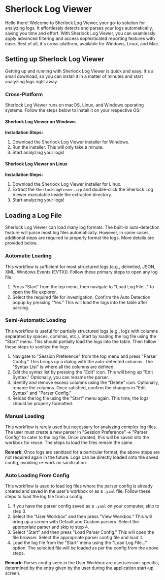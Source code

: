# Sherlock Log Viewer

Hello there! Welcome to Sherlock Log Viewer, your go-to solution for analyzing logs. It effortlessly detects and parses your logs automatically, saving you time and effort. With Sherlock Log Viewer, you can seamlessly apply advanced filtering and access sophisticated reporting features with ease. Best of all, it's cross-platform, available for Windows, Linux, and Mac.

## Setting up Sherlock Log Viewer

Getting up and running with Sherlock Log Viewer is quick and easy. It's a small download, so you can install it in a matter of minutes and start analyzing logs right away.

### Cross-Platform

Sherlock Log Viewer runs on macOS, Linux, and Windows operating systems. Follow the steps below to install it on your respective OS:

#### Sherlock Log Viewer on Windows

**Installation Steps:**
1. Download the Sherlock Log Viewer installer for Windows.
2. Run the installer. This will only take a minute.
3. Start analyzing your logs!

#### Sherlock Log Viewer on Linux

**Installation Steps:**
1. Download the Sherlock Log Viewer installer for Linux.
2. Extract the `SherlockLogViewer.zip` and double-click the Sherlock Log Viewer executable inside the extracted directory.
3. Start analyzing your logs!

## Loading a Log File

Sherlock Log Viewer can load many log formats. The built-in auto-detection feature will parse most log files automatically. However, in some cases, additional steps are required to properly format the logs. More details are provided below.

### Automatic Loading

This workflow is sufficient for most structured logs (e.g., delimited, JSON, XML, Windows Events (EVTX)). Follow these primary steps to open any log file:

1. Press "Start" from the top menu, then navigate to "Load Log File..." to open the file explorer.
2. Select the required file for investigation. Confirm the Auto Detection popup by pressing "Yes." This will load the logs into the table after parsing.

### Semi-Automatic Loading

This workflow is useful for partially structured logs (e.g., logs with columns separated by spaces, commas, etc.). Start by loading the log file using the "Start" menu. This should partially load the logs into the table. Then follow these steps to sanitize the logs:

1. Navigate to "Session Preference" from the top menu and press "Parser Config." This brings up a dialog with the auto-detected columns. The "Syntax List" is where all the columns are defined.
2. Edit the syntax list by pressing the "Edit" icon. This will bring up "Edit Syntax." Optionally, you can rename the parser.
3. Identify and remove excess columns using the "Delete" icon. Optionally, rename the columns. Once satisfied, confirm the changes in "Edit Syntax" and "Parser Config."
4. Reload the log file using the "Start" menu again. This time, the logs should be properly formatted.

### Manual Loading

This workflow is rarely used but necessary for analyzing complex log files. The user must create a new parser in "Session Preference" -> "Parser Config" to cater to the log file. Once created, this will be saved into the workbox for reuse. The steps to load the files remain the same.

**Remark:** Once logs are sanitized for a particular format, the above steps are not required again in the future. Logs can be directly loaded onto the saved config, avoiding re-work on sanitization.

### Auto Loading From Config

This workflow is used to load log files where the parser config is already created and saved in the user's workbox or as a `.yaml` file. Follow these steps to load the log file from a config:

1. If you have the parser config saved as a `.yaml` on your computer, skip to step 3.
2. Select the "User Workbox" and then press "View Workbox." This will bring up a screen with Default and Custom parsers. Select the appropriate parser and skip to step 4.
3. Select "Start" and then press "Load Parser Config." This will open the file browser. Select the appropriate parser config file and load it.
4. Load the log file from the "Start" menu using the "Load Log File..." option. The selected file will be loaded as per the config from the above steps.

**Remark:** Parser config seen in the User Workbox are user/session-specific, determined by the entry given by the user during the application start-up screen.
